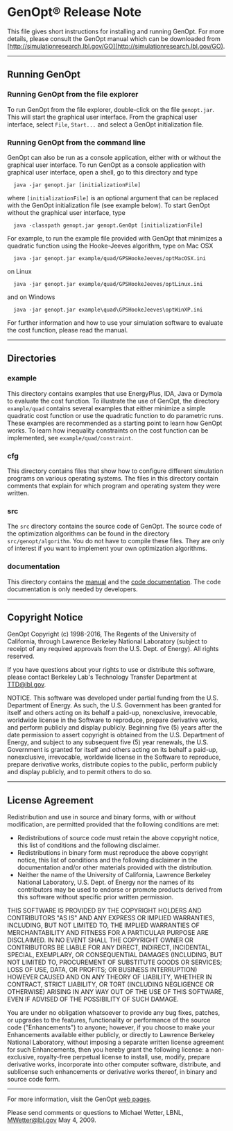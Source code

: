 GenOpt® Release Note
====================

This file gives short instructions for installing and running GenOpt.
For more details, please consult the GenOpt manual which can be
downloaded from
[http://simulationresearch.lbl.gov/GO](http://simulationresearch.lbl.gov/GO).

* * * * *

Running GenOpt
--------------

### Running GenOpt from the file explorer

To run GenOpt from the file explorer, double-click on the file
`genopt.jar`. This will start the graphical user interface. From the
graphical user interface, select `File`, `Start...` and select a GenOpt
initialization file.

### Running GenOpt from the command line

GenOpt can also be run as a console application, either with or without
the graphical user interface. To run GenOpt as a console application
with graphical user interface, open a shell, go to this directory and
type

      java -jar genopt.jar [initializationFile]

where `[initializationFile]` is an optional argument that can be
replaced with the GenOpt initialization file (see example below). To
start GenOpt without the graphical user interface, type

      java -classpath genopt.jar genopt.GenOpt [initializationFile]

For example, to run the example file provided with GenOpt that minimizes
a quadratic function using the Hooke-Jeeves algorithm, type on Mac OSX

      java -jar genopt.jar example/quad/GPSHookeJeeves/optMacOSX.ini

on Linux

      java -jar genopt.jar example/quad/GPSHookeJeeves/optLinux.ini

and on Windows

      java -jar genopt.jar example\quad\GPSHookeJeeves\optWinXP.ini

For further information and how to use your simulation software to
evaluate the cost function, please read the manual.

* * * * *

Directories
-----------

### example

This directory contains examples that use EnergyPlus, IDA, Java or
Dymola to evaluate the cost function. To illustrate the use of GenOpt,
the directory `example/quad` contains several examples that either
minimize a simple quadratic cost function or use the quadratic function
to do parametric runs. These examples are recommended as a starting
point to learn how GenOpt works. To learn how inequality constraints on
the cost function can be implemented, see `example/quad/constraint`.

### cfg

This directory contains files that show how to configure different
simulation programs on various operating systems. The files in this
directory contain comments that explain for which program and operating
system they were written.

### src

The `src` directory contains the source code of GenOpt. The source code
of the optimization algorithms can be found in the directory
`src/genopt/algorithm`. You do not have to compile these files. They are
only of interest if you want to implement your own optimization
algorithms.

### documentation

This directory contains the [manual](./documentation/manual.pdf) and the
[code documentation](./documentation/jdoc/index.html). The code
documentation is only needed by developers.

* * * * *

Copyright Notice
----------------

GenOpt Copyright (c) 1998-2016, The Regents of the University of
California, through Lawrence Berkeley National Laboratory (subject to
receipt of any required approvals from the U.S. Dept. of Energy). All
rights reserved.

If you have questions about your rights to use or distribute this
software, please contact Berkeley Lab's Technology Transfer Department
at TTD@lbl.gov.

NOTICE. This software was developed under partial funding from the U.S.
Department of Energy. As such, the U.S. Government has been granted for
itself and others acting on its behalf a paid-up, nonexclusive,
irrevocable, worldwide license in the Software to reproduce, prepare
derivative works, and perform publicly and display publicly. Beginning
five (5) years after the date permission to assert copyright is obtained
from the U.S. Department of Energy, and subject to any subsequent five
(5) year renewals, the U.S. Government is granted for itself and others
acting on its behalf a paid-up, nonexclusive, irrevocable, worldwide
license in the Software to reproduce, prepare derivative works,
distribute copies to the public, perform publicly and display publicly,
and to permit others to do so.

* * * * *

License Agreement
-----------------

Redistribution and use in source and binary forms, with or without
modification, are permitted provided that the following conditions are
met:

-   Redistributions of source code must retain the above copyright
    notice, this list of conditions and the following disclaimer.
-   Redistributions in binary form must reproduce the above copyright
    notice, this list of conditions and the following disclaimer in the
    documentation and/or other materials provided with the distribution.
-   Neither the name of the University of California, Lawrence Berkeley
    National Laboratory, U.S. Dept. of Energy nor the names of its
    contributors may be used to endorse or promote products derived from
    this software without specific prior written permission.

THIS SOFTWARE IS PROVIDED BY THE COPYRIGHT HOLDERS AND CONTRIBUTORS "AS
IS" AND ANY EXPRESS OR IMPLIED WARRANTIES, INCLUDING, BUT NOT LIMITED
TO, THE IMPLIED WARRANTIES OF MERCHANTABILITY AND FITNESS FOR A
PARTICULAR PURPOSE ARE DISCLAIMED. IN NO EVENT SHALL THE COPYRIGHT OWNER
OR CONTRIBUTORS BE LIABLE FOR ANY DIRECT, INDIRECT, INCIDENTAL, SPECIAL,
EXEMPLARY, OR CONSEQUENTIAL DAMAGES (INCLUDING, BUT NOT LIMITED TO,
PROCUREMENT OF SUBSTITUTE GOODS OR SERVICES; LOSS OF USE, DATA, OR
PROFITS; OR BUSINESS INTERRUPTION) HOWEVER CAUSED AND ON ANY THEORY OF
LIABILITY, WHETHER IN CONTRACT, STRICT LIABILITY, OR TORT (INCLUDING
NEGLIGENCE OR OTHERWISE) ARISING IN ANY WAY OUT OF THE USE OF THIS
SOFTWARE, EVEN IF ADVISED OF THE POSSIBILITY OF SUCH DAMAGE.

You are under no obligation whatsoever to provide any bug fixes,
patches, or upgrades to the features, functionality or performance of
the source code ("Enhancements") to anyone; however, if you choose to
make your Enhancements available either publicly, or directly to
Lawrence Berkeley National Laboratory, without imposing a separate
written license agreement for such Enhancements, then you hereby grant
the following license: a non-exclusive, royalty-free perpetual license
to install, use, modify, prepare derivative works, incorporate into
other computer software, distribute, and sublicense such enhancements or
derivative works thereof, in binary and source code form.

* * * * *

For more information, visit the GenOpt [web
pages](http://simulationresearch.lbl.gov/GO).

Please send comments or questions to Michael Wetter, LBNL,
[MWetter@lbl.gov](mailto:MWetter@lbl.gov) May 4, 2009.
